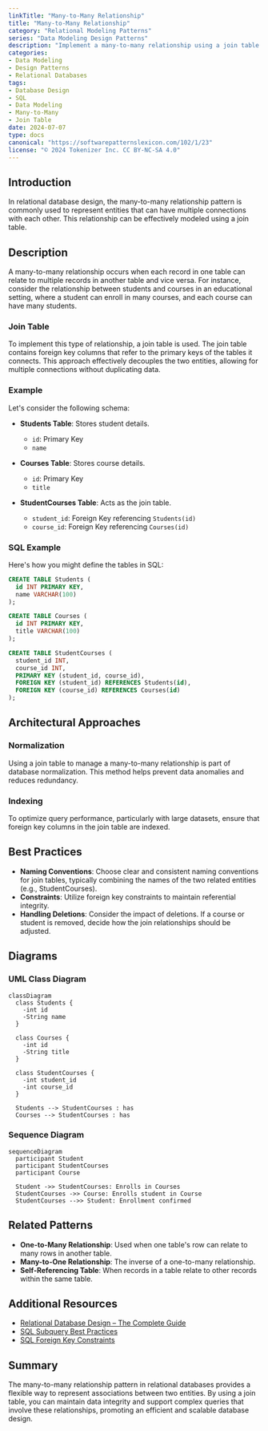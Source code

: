 ```yaml
---
linkTitle: "Many-to-Many Relationship"
title: "Many-to-Many Relationship"
category: "Relational Modeling Patterns"
series: "Data Modeling Design Patterns"
description: "Implement a many-to-many relationship using a join table that contains foreign keys referencing the related tables such as 'Students' and 'Courses' linked by a 'StudentCourses' join table."
categories:
- Data Modeling
- Design Patterns
- Relational Databases
tags:
- Database Design
- SQL
- Data Modeling
- Many-to-Many
- Join Table
date: 2024-07-07
type: docs
canonical: "https://softwarepatternslexicon.com/102/1/23"
license: "© 2024 Tokenizer Inc. CC BY-NC-SA 4.0"
---
```


## Introduction

In relational database design, the many-to-many relationship pattern is commonly used to represent entities that can have multiple connections with each other. This relationship can be effectively modeled using a join table.

## Description

A many-to-many relationship occurs when each record in one table can relate to multiple records in another table and vice versa. For instance, consider the relationship between students and courses in an educational setting, where a student can enroll in many courses, and each course can have many students.

### Join Table

To implement this type of relationship, a join table is used. The join table contains foreign key columns that refer to the primary keys of the tables it connects. This approach effectively decouples the two entities, allowing for multiple connections without duplicating data.

### Example

Let's consider the following schema:

- **Students Table**: Stores student details.
  - `id`: Primary Key
  - `name`
  
- **Courses Table**: Stores course details.
  - `id`: Primary Key
  - `title`
  
- **StudentCourses Table**: Acts as the join table.
  - `student_id`: Foreign Key referencing `Students(id)`
  - `course_id`: Foreign Key referencing `Courses(id)`

### SQL Example

Here's how you might define the tables in SQL:

```sql
CREATE TABLE Students (
  id INT PRIMARY KEY,
  name VARCHAR(100)
);

CREATE TABLE Courses (
  id INT PRIMARY KEY,
  title VARCHAR(100)
);

CREATE TABLE StudentCourses (
  student_id INT,
  course_id INT,
  PRIMARY KEY (student_id, course_id),
  FOREIGN KEY (student_id) REFERENCES Students(id),
  FOREIGN KEY (course_id) REFERENCES Courses(id)
);
```

## Architectural Approaches

### Normalization

Using a join table to manage a many-to-many relationship is part of database normalization. This method helps prevent data anomalies and reduces redundancy.

### Indexing

To optimize query performance, particularly with large datasets, ensure that foreign key columns in the join table are indexed.

## Best Practices

- **Naming Conventions**: Choose clear and consistent naming conventions for join tables, typically combining the names of the two related entities (e.g., StudentCourses).
- **Constraints**: Utilize foreign key constraints to maintain referential integrity.
- **Handling Deletions**: Consider the impact of deletions. If a course or student is removed, decide how the join relationships should be adjusted.

## Diagrams

### UML Class Diagram

```mermaid
classDiagram
  class Students {
    -int id
    -String name
  }
  
  class Courses {
    -int id
    -String title
  }
  
  class StudentCourses {
    -int student_id
    -int course_id
  }
  
  Students --> StudentCourses : has
  Courses --> StudentCourses : has
```

### Sequence Diagram

```mermaid
sequenceDiagram
  participant Student
  participant StudentCourses
  participant Course
  
  Student ->> StudentCourses: Enrolls in Courses
  StudentCourses ->> Course: Enrolls student in Course
  StudentCourses -->> Student: Enrollment confirmed
```

## Related Patterns

- **One-to-Many Relationship**: Used when one table's row can relate to many rows in another table.
- **Many-to-One Relationship**: The inverse of a one-to-many relationship.
- **Self-Referencing Table**: When records in a table relate to other records within the same table.

## Additional Resources

- [Relational Database Design – The Complete Guide](https://example.com/database-design-guide)
- [SQL Subquery Best Practices](https://example.com/sql-subquery)
- [SQL Foreign Key Constraints](https://example.com/sql-foreign-keys)

## Summary

The many-to-many relationship pattern in relational databases provides a flexible way to represent associations between two entities. By using a join table, you can maintain data integrity and support complex queries that involve these relationships, promoting an efficient and scalable database design.
